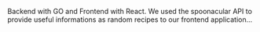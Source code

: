 Backend with GO and Frontend with React. We used the spoonacular API to provide useful informations as random recipes to our frontend application...
